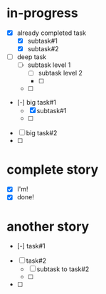 # in-progress
- [x] already completed task
    - [x] subtask#1
    - [x] subtask#2
- [ ] deep task
    - [ ] subtask level 1
        - [ ] subtask level 2
        - [ ] 
    - [ ] 
- [-] big task#1
    - [x] subtask#1
    - [ ] 
- [ ] big task#2
- [ ] 

# complete story
- [x] I'm!
- [x] done!

# another story
- [-] task#1
- [ ] task#2
    - [ ] subtask to task#2
    - [ ]  
- [ ] 
